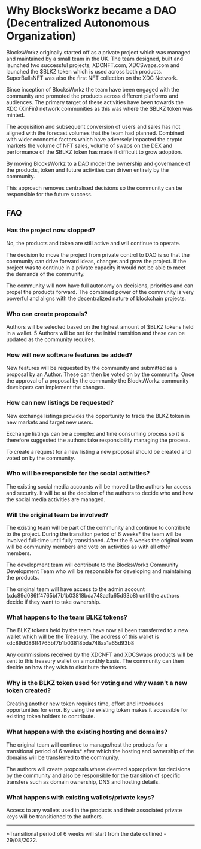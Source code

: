 
# Why BlocksWorkz became a DAO (Decentralized Autonomous Organization)

BlocksWorkz originally started off as a private project which was managed and maintained by a small team in the UK. The team designed, built and launched two successful projects; XDCNFT.com, XDCSwaps.com and launched the $BLKZ token which is used across both products. SuperBullsNFT was also the first NFT collection on the XDC Network.

Since inception of BlocksWorkz the team have been engaged with the community and promoted the products across different platforms and audiences. The primary target of these activities have been towards the XDC (XinFin) network communities as this was where the $BLKZ token was minted.

The acquisition and subsequent conversion of users and sales has not aligned with the forecast volumes that the team had planned. Combined with wider economic factors which have adversely impacted the crypto markets the volume of NFT sales, volume of swaps on the DEX and performance of the $BLKZ token has made it difficult to grow adoption.

By moving BlocksWorkz to a DAO model the ownership and governance of the products, token and future activities can driven entirely by the community. 

This approach removes centralised decisions so the community can be responsible for the future success.

## FAQ

### Has the project now stopped?
No, the products and token are still active and will continue to operate.

The decision to move the project from private control to DAO is so that the community can drive forward ideas, changes and grow the project. If the project was to continue in a private capacity it would not be able to meet the demands of the community.

The community will now have full autonomy on decisions, priorities and can propel the products forward. The combined power of the community is very powerful and aligns with the decentralized nature of blockchain projects.

### Who can create proposals?
Authors will be selected based on the highest amount of $BLKZ tokens held in a wallet. 5 Authors will be set for the initial transition and these can be updated as the community requires.

### How will new software features be added?
New features will be requested by the community and submitted as a proposal by an Author. These can then be voted on by the community.
Once the approval of a proposal by the community the BlocksWorkz community developers can implement the changes.

### How can new listings be requested?
New exchange listings provides the opportunity to trade the BLKZ token in new markets and target new users.

Exchange listings can be a complex and time consuming process so it is therefore suggested the authors take responsibility managing the process.

To create a request for a new listing a new proposal should be created and voted on by the community.

### Who will be responsible for the social activities?
The existing social media accounts will be moved to the authors for access and security. It will be at the decision of the authors to decide who and how the social media activities are managed.

### Will the original team be involved?
The existing team will be part of the community and continue to contribute to the project. During the transition period of 6 weeks* the team will be involved full-time until fully transitioned. After the 6 weeks the original team will be community members and vote on activities as with all other members.

The development team will contribute to the BlocksWorkz Community Development Team who will be responsible for developing and maintaining the products.

The original team will have access to the admin account (xdc89d086ff4765bf7b1b03818bda748aa1a65d93b8) until the authors decide if they want to take ownership.

### What happens to the team BLKZ tokens?
The BLKZ tokens held by the team have now all been transferred to a new wallet which will be the Treasury. The address of this wallet is xdc89d086ff4765bf7b1b03818bda748aa1a65d93b8

Any commissions received by the XDCNFT and XDCSwaps products will be sent to this treasury wallet on a monthly basis. The community can then decide on how they wish to distribute the tokens.

### Why is the BLKZ token used for voting and why wasn't a new token created?
Creating another new token requires time, effort and introduces opportunities for error. By using the existing token makes it accessible for existing token holders to contribute.


### What happens with the existing hosting and domains?
The original team will continue to manage/host the products for a transitional period of 6 weeks* after which the hosting and ownership of the domains will be transferred to the community. 

The authors will create proposals where deemed appropriate for decisions by the community and also be responsible for the transition of specific transfers such as domain ownership, DNS and hosting details.

### What happens with existing wallets/private keys?
Access to any wallets used in the products and their associated private keys will be transitioned to the authors.

____


 *Transitional period of 6 weeks will start from the date outlined - 29/08/2022.
